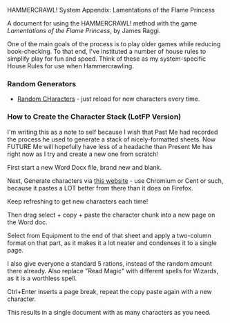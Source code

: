 HAMMERCRAWL! System Appendix: Lamentations of the Flame Princess

A document for using the HAMMERCRAWL! method with the game _Lamentations of the Flame Princess_, by James Raggi.

One of the main goals of the process is to play older games while reducing book-checking. To that end, I've instituted a number of house rules to simplify play for fun and speed. Think of these as my system-specific House Rules for use when Hammercrawling.

### Random Generators

* [Random CHaracters](http://character.totalpartykill.ca/lotfp/) - just reload for new characters every time.

### How to Create the Character Stack (LotFP Version)

I'm writing this as a note to self because I wish that Past Me had recorded the process he used to generate a stack of nicely-formatted sheets. Now FUTURE Me will hopefully have less of a headache than Present Me has right now as I try and create a new one from scratch!

First start a new Word Docx file, brand new and blank.

Next, Generate characters via [this website](http://character.totalpartykill.ca/lotfp/) - use Chromium or Cent or such, because it pastes a LOT better from there than it does on Firefox.

Keep refreshing to get new characters each time!

Then drag select + copy + paste the character chunk into a new page on the Word doc.

Select from Equipment to the end of that sheet and apply a two-column format on that part, as it makes it a lot neater and condenses it to a single page.

I also give everyone a standard 5 rations, instead of the random amount there already. Also replace "Read Magic" with different spells for Wizards, as it is a worthless spell.

Ctrl+Enter inserts a page break, repeat the copy paste again with a new character.

This results in a single document with as many characters as you need.